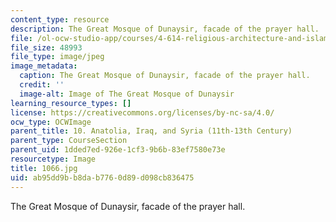 ```yaml
---
content_type: resource
description: The Great Mosque of Dunaysir, facade of the prayer hall.
file: /ol-ocw-studio-app/courses/4-614-religious-architecture-and-islamic-cultures-fall-2002/ab95dd9bb8dab7760d89d098cb836475_1066.jpg
file_size: 48993
file_type: image/jpeg
image_metadata:
  caption: The Great Mosque of Dunaysir, facade of the prayer hall.
  credit: ''
  image-alt: Image of The Great Mosque of Dunaysir
learning_resource_types: []
license: https://creativecommons.org/licenses/by-nc-sa/4.0/
ocw_type: OCWImage
parent_title: 10. Anatolia, Iraq, and Syria (11th-13th Century)
parent_type: CourseSection
parent_uid: 1dded7ed-926e-1cf3-9b6b-83ef7580e73e
resourcetype: Image
title: 1066.jpg
uid: ab95dd9b-b8da-b776-0d89-d098cb836475
---
```

The Great Mosque of Dunaysir, facade of the prayer hall.